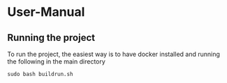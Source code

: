 # User-Manual 

## Running the project

To run the project, the easiest way is to have docker installed and running the following in the main directory

```
sudo bash buildrun.sh
```